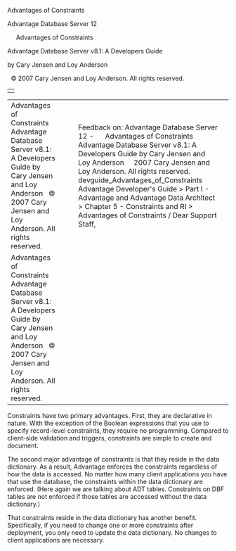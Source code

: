 Advantages of Constraints




Advantage Database Server 12  

     Advantages of Constraints

Advantage Database Server v8.1: A Developers Guide

by Cary Jensen and Loy Anderson

  © 2007 Cary Jensen and Loy Anderson. All rights reserved.

|  |
| --- |
|  |

|  |  |  |  |  |
| --- | --- | --- | --- | --- |
| Advantages of Constraints  Advantage Database Server v8.1: A Developers Guide  by Cary Jensen and Loy Anderson    © 2007 Cary Jensen and Loy Anderson. All rights reserved. |  |  | Feedback on: Advantage Database Server 12 -      Advantages of Constraints Advantage Database Server v8.1: A Developers Guide by Cary Jensen and Loy Anderson     2007 Cary Jensen and Loy Anderson. All rights reserved. devguide\_Advantages\_of\_Constraints Advantage Developer's Guide > Part I - Advantage and Advantage Data Architect > Chapter 5 - Constraints and RI > Advantages of Constraints / Dear Support Staff, |  |
| Advantages of Constraints  Advantage Database Server v8.1: A Developers Guide  by Cary Jensen and Loy Anderson    © 2007 Cary Jensen and Loy Anderson. All rights reserved. |  |  |  |  |

Constraints have two primary advantages. First, they are declarative in nature. With the exception of the Boolean expressions that you use to specify record-level constraints, they require no programming. Compared to client-side validation and triggers, constraints are simple to create and document.

The second major advantage of constraints is that they reside in the data dictionary. As a result, Advantage enforces the constraints regardless of how the data is accessed. No matter how many client applications you have that use the database, the constraints within the data dictionary are enforced. (Here again we are talking about ADT tables. Constraints on DBF tables are not enforced if those tables are accessed without the data dictionary.)

That constraints reside in the data dictionary has another benefit. Specifically, if you need to change one or more constraints after deployment, you only need to update the data dictionary. No changes to client applications are necessary.